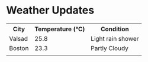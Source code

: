# Weather Updates

<!-- WEATHER-UPDATE-START -->
<table><tr><th>City</th><th>Temperature (°C)</th><th>Condition</th></tr><tr><td>Valsad</td><td>25.8</td><td>Light rain shower</td></tr><tr><td>Boston</td><td>23.3</td><td>Partly Cloudy</td></tr><tr><td></td><td></td><td></td></tr></table>
<!-- WEATHER-UPDATE-END -->
